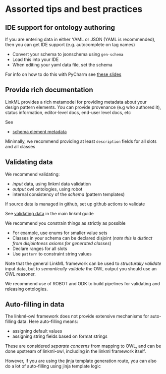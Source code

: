 # Assorted tips and best practices

## IDE support for ontology authoring

If you are entering data in either YAML or JSON (YAML is recommended),
then you can get IDE support (e.g. autocomplete on tag names)

- Convert your schema to jsonschema using `gen-schema`
- Load this into your IDE
- When editing your yaml data file, set the schema

For info on how to do this with PyCharm see [these slides](https://docs.google.com/presentation/d/10fVBY5m89wKd8qyIvDwNHvCRnJnQx1YCXmyiVIbyNYI/edit#slide=id.p)

## Provide rich documentation

LinkML provides a rich metamodel for providing metadata about your design pattern elements.
You can provide provenance (e.g who authored it), status information,
editor-level docs, end-user level docs, etc

See

- [schema element metadata](https://linkml.io/linkml/schemas/metadata.html)

Minimally, we recommend providing at least `description` fields for all slots and all classes

## Validating data

We recommend validating:

- *input* data, using linkml data validation
- *output* owl ontologies, using robot
- internal consistency of the *schema* (pattern templates)

If source data is managed in github, set up github actions to validate

See [validating data](https://linkml.io/linkml/data/validating-data.html) in the main linkml guide

We recommend you constrain things as strictly as possible

- For example, use enums for smaller value sets
- Classes in your schema can be declared disjoint (*note this is distinct from disjointness axioms for generated classes*)
- Declare ranges for all slots
- Use `pattern` to constraint string values

Note that the general LinkML framework can be used to *structurally validate* input data,
but to *semantically validate* the OWL output you should use an OWL reasoner.

We recommend use of ROBOT and ODK to build pipelines for validating and releasing ontologies.

## Auto-filling in data

The linkml-owl framework does not provide extensive mechanisms for auto-filling data. Here auto-filling means:

- assigning default values
- assigning string fields based on format strings

These are considered *separate concerns* from mapping to OWL, and can be done upstream of linkml-owl,
including in the linkml framework itself.

However, if you are using the jinja template generation route, you
can also do a lot of auto-filling using jinja template logic
